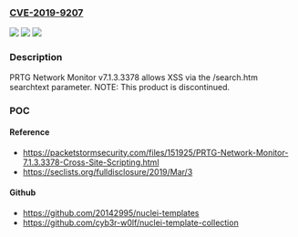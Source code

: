 ### [CVE-2019-9207](https://cve.mitre.org/cgi-bin/cvename.cgi?name=CVE-2019-9207)
![](https://img.shields.io/static/v1?label=Product&message=n%2Fa&color=blue)
![](https://img.shields.io/static/v1?label=Version&message=n%2Fa&color=blue)
![](https://img.shields.io/static/v1?label=Vulnerability&message=n%2Fa&color=brighgreen)

### Description

PRTG Network Monitor v7.1.3.3378 allows XSS via the /search.htm searchtext parameter. NOTE: This product is discontinued.

### POC

#### Reference
- https://packetstormsecurity.com/files/151925/PRTG-Network-Monitor-7.1.3.3378-Cross-Site-Scripting.html
- https://seclists.org/fulldisclosure/2019/Mar/3

#### Github
- https://github.com/20142995/nuclei-templates
- https://github.com/cyb3r-w0lf/nuclei-template-collection

